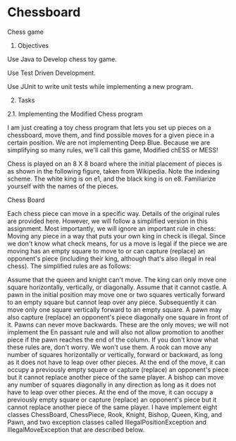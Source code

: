 # Chessboard
Chess game

1. Objectives

Use Java to Develop chess toy game.

Use Test Driven Development.

Use JUnit to write unit tests while implementing a new program.

2. Tasks

2.1. Implementing the Modified Chess program

I am just creating a toy chess program that lets you set up pieces on a chessboard, move them, and find possible moves for a given piece in a certain position. We are not implementing Deep Blue. Because we are simplifying so many rules, we'll call this game, Modified chESS or MESS!


Chess is played on an 8 X 8 board where the initial placement of pieces is as shown in the following figure, taken from Wikipedia. Note the indexing scheme. The white king is on e1, and the black king is on e8. Familiarize yourself with the names of the pieces.

Chess Board

Each chess piece can move in a specific way. Details of the original rules are provided here. However, we will follow a simplified version in this assignment. Most importantly, we will ignore an important rule in chess: Moving any piece in a way that puts your own king in check is illegal. Since we don't know what check means, for us a move is legal if the piece we are moving has an empty square to move to or can capture (replace) an opponent's piece (including their king, although that's also illegal in real chess). The simplified rules are as follows:


Assume that the queen and knight can't move.
The king can only move one square horizontally, vertically, or diagonally. Assume that it cannot castle.
A pawn in the initial position may move one or two squares vertically forward to an empty square but cannot leap over any piece. Subsequently it can move only one square vertically forward to an empty square. A pawn may also capture (replace) an opponent's piece diagonally one square in front of it. Pawns can never move backwards. These are the only moves; we will not implement the En passant rule and will also not allow promotion to another piece if the pawn reaches the end of the column. If you don't know what these rules are, don't worry. We won't use them.
A rook can move any number of squares horizontally or vertically, forward or backward, as long as it does not have to leap over other pieces. At the end of the move, it can occupy a previously empty square or capture (replace) an opponent's piece but it cannot replace another piece of the same player.
A bishop can move any number of squares diagonally in any direction as long as it does not have to leap over other pieces. At the end of the move, it can occupy a previously empty square or capture (replace) an opponent's piece but it cannot replace another piece of the same player.
I have implement eight classes ChessBoard, ChessPiece, Rook, Knight, Bishop, Queen, King, and Pawn, and two exception classes called IllegalPositionException and IllegalMoveException that are described below.

